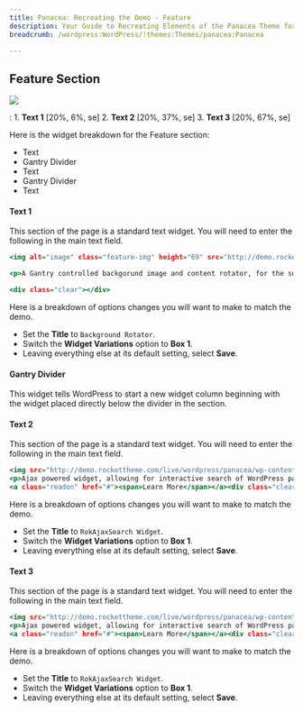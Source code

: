 ```yaml
---
title: Panacea: Recreating the Demo - Feature
description: Your Guide to Recreating Elements of the Panacea Theme for WordPress
breadcrumb: /wordpress:WordPress/!themes:Themes/panacea:Panacea

---
```


Feature Section
-----

![][demo]

:   1. **Text 1** [20%, 6%, se]
    2. **Text 2** [20%, 37%, se]
    3. **Text 3** [20%, 67%, se]

Here is the widget breakdown for the Feature section:

* Text
* Gantry Divider
* Text
* Gantry Divider
* Text

#### Text 1

This section of the page is a standard text widget. You will need to enter the following in the main text field.

~~~ .html
<img alt="image" class="feature-img" height="69" src="http://demo.rockettheme.com/live/wordpress/panacea/wp-content/rockettheme/rt_panacea_wp/frontpage/feature1.jpg" width="101">

<p>A Gantry controlled backgorund image and content rotator, for the sub-header area.</p><a class="readon" href="#"><span>Learn More</span></a>

<div class="clear"></div>
~~~

Here is a breakdown of options changes you will want to make to match the demo.

* Set the **Title** to `Background Rotator`.
* Switch the **Widget Variations** option to **Box 1**.
* Leaving everything else at its default setting, select **Save**.

#### Gantry Divider

This widget tells WordPress to start a new widget column beginning with the widget placed directly below the divider in the section.

#### Text 2

This section of the page is a standard text widget. You will need to enter the following in the main text field.

~~~ .html
<img src="http://demo.rockettheme.com/live/wordpress/panacea/wp-content/rockettheme/rt_panacea_wp/frontpage/feature2.jpg" alt="image" class="feature-img" height="69" width="101"/>
<p>Ajax powered widget, allowing for interactive search of WordPress pages.</p>
<a class="readon" href="#"><span>Learn More</span></a><div class="clear"></div>
~~~

Here is a breakdown of options changes you will want to make to match the demo.

* Set the **Title** to `RokAjaxSearch Widget`.
* Switch the **Widget Variations** option to **Box 1**.
* Leaving everything else at its default setting, select **Save**.

#### Text 3

This section of the page is a standard text widget. You will need to enter the following in the main text field.

~~~ .html
<img src="http://demo.rockettheme.com/live/wordpress/panacea/wp-content/rockettheme/rt_panacea_wp/frontpage/feature2.jpg" alt="image" class="feature-img" height="69" width="101"/>
<p>Ajax powered widget, allowing for interactive search of WordPress pages.</p>
<a class="readon" href="#"><span>Learn More</span></a><div class="clear"></div>
~~~

Here is a breakdown of options changes you will want to make to match the demo.

* Set the **Title** to `RokAjaxSearch Widget`.
* Switch the **Widget Variations** option to **Box 1**.
* Leaving everything else at its default setting, select **Save**.

[demo]: assets/demo_6.jpeg
[menu]: ../../start/menus.md
[faq]: faq.md
